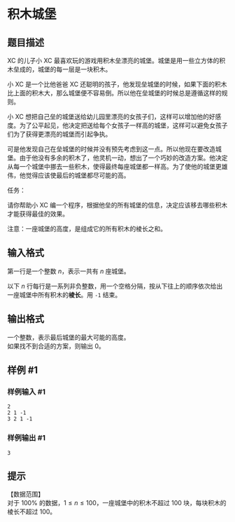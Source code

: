 # 积木城堡

## 题目描述

XC 的儿子小 XC 最喜欢玩的游戏用积木垒漂亮的城堡。城堡是用一些立方体的积木垒成的，城堡的每一层是一块积木。  

小 XC 是一个比他爸爸 XC 还聪明的孩子，他发现垒城堡的时候，如果下面的积木比上面的积木大，那么城堡便不容易倒。所以他在垒城堡的时候总是遵循这样的规则。

小 XC 想把自己垒的城堡送给幼儿园里漂亮的女孩子们，这样可以增加他的好感度。为了公平起见，他决定把送给每个女孩子一样高的城堡，这样可以避免女孩子们为了获得更漂亮的城堡而引起争执。  

可是他发现自己在垒城堡的时候并没有预先考虑到这一点。所以他现在要改造城堡。由于他没有多余的积木了，他灵机一动，想出了一个巧妙的改造方案。他决定从每一个城堡中挪去一些积木，使得最终每座城堡都一样高。为了使他的城堡更雄伟，他觉得应该使最后的城堡都尽可能的高。

任务：

请你帮助小 XC 编一个程序，根据他垒的所有城堡的信息，决定应该移去哪些积木才能获得最佳的效果。

注意：一座城堡的高度，是组成它的所有积木的棱长之和。

## 输入格式

第一行是一个整数 $n$，表示一共有 $n$ 座城堡。  

以下 $n$ 行每行是一系列非负整数，用一个空格分隔，按从下往上的顺序依次给出一座城堡中所有积木的**棱长**。用 `-1` 结束。


## 输出格式

一个整数，表示最后城堡的最大可能的高度。  
如果找不到合适的方案，则输出 $0$。


## 样例 #1

### 样例输入 #1
```
2
2 1 -1
3 2 1 -1
```

### 样例输出 #1

```
3
```

## 提示

【数据范围】  
对于 $100\%$ 的数据，$1 \le n \le 100$，一座城堡中的积木不超过 $100$ 块，每块积木的棱长不超过 $100$。
